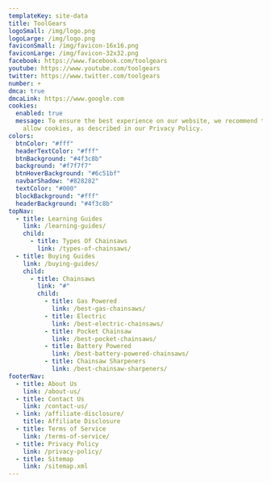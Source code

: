 ```yaml
---
templateKey: site-data
title: ToolGears
logoSmall: /img/logo.png
logoLarge: /img/logo.png
faviconSmall: /img/favicon-16x16.png
faviconLarge: /img/favicon-32x32.png
facebook: https://www.facebook.com/toolgears
youtube: https://www.youtube.com/toolgears
twitter: https://www.twitter.com/toolgears
number: +
dmca: true
dmcaLink: https://www.google.com
cookies:
  enabled: true
  message: To ensure the best experience on our website, we recommend that you
    allow cookies, as described in our Privacy Policy.
colors:
  btnColor: "#fff"
  headerTextColor: "#fff"
  btnBackground: "#4f3c8b"
  background: "#f7f7f7"
  btnHoverBackground: "#6c51bf"
  navbarShadow: "#828282"
  textColor: "#000"
  blockBackground: "#fff"
  headerBackground: "#4f3c8b"
topNav:
  - title: Learning Guides
    link: /learning-guides/
    child:
      - title: Types Of Chainsaws
        link: /types-of-chainsaws/
  - title: Buying Guides
    link: /buying-guides/
    child:
      - title: Chainsaws
        link: "#"
        child:
          - title: Gas Powered
            link: /best-gas-chainsaws/
          - title: Electric
            link: /best-electric-chainsaws/
          - title: Pocket Chainsaw
            link: /best-pocket-chainsaws/
          - title: Battery Powered
            link: /best-battery-powered-chainsaws/
          - title: Chainsaw Sharpeners
            link: /best-chainsaw-sharpeners/
footerNav:
  - title: About Us
    link: /about-us/
  - title: Contact Us
    link: /contact-us/
  - link: /affiliate-disclosure/
    title: Affiliate Disclosure
  - title: Terms of Service
    link: /terms-of-service/
  - title: Privacy Policy
    link: /privacy-policy/
  - title: Sitemap
    link: /sitemap.xml
---
```

